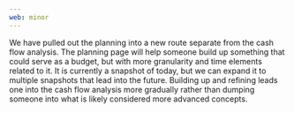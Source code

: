 ```yaml
---
web: minor
---
```


We have pulled out the planning into a new route separate from the cash flow analysis. The planning page will help someone build up something that could serve as a budget, but with more granularity and time elements related to it. It is currently a snapshot of today, but we can expand it to multiple snapshots that lead into the future. Building up and refining leads one into the cash flow analysis more gradually rather than dumping someone into what is likely considered more advanced concepts.
